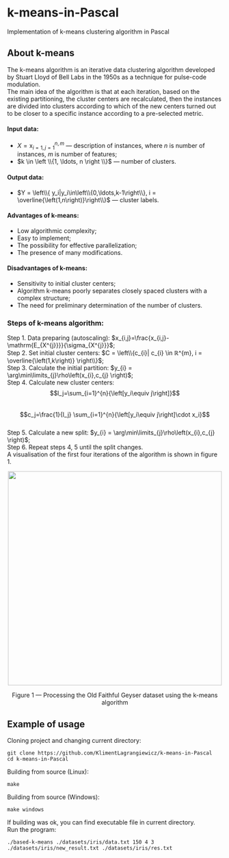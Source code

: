 # k-means-in-Pascal
Implementation of k-means clustering algorithm in Pascal


## About k-means
The k-means algorithm is an iterative data clustering algorithm developed by Stuart Lloyd of Bell Labs in the 1950s as a technique for pulse-code modulation.  
The main idea of the algorithm is that at each iteration, based on the existing partitioning, the cluster centers are recalculated, then the instances are divided into clusters according to which of the new centers turned out to be closer to a specific instance according to a pre-selected metric.  
#### Input data:
  +  $X=\mathrm{x}_{i=1,j=1}^{n,m}$ — description of instances, where *n* is number of instances, *m* is number of features;  
  +  $k \in \left \\{1, \ldots, n \right \\}$ — number of clusters.  
#### Output data:
  +  $Y = \left\\{ y_i|y_i\in\left\\{0,\ldots,k-1\right\\}, i = \overline{\left(1,n\right)}\right\\}$ — cluster labels.  
#### Advantages of k-means:
  +  Low algorithmic complexity;  
  +  Easy to implement;  
  +  The possibility for effective parallelization;  
  +  The presence of many modifications.  
#### Disadvantages of k-means:
  +  Sensitivity to initial cluster centers;  
  +  Algorithm k-means poorly separates closely spaced clusters with a complex structure;  
  +  The need for preliminary determination of the number of clusters.  
### Steps of k-means algorithm:
Step 1. Data preparing (autoscaling): $x_{i,j}=\frac{x_{i,j}-\mathrm{E_{X^{j}}}}{\sigma_{X^{j}}}$;  
Step 2. Set initial cluster centers: $C = \left\\{c_{i}| c_{i} \in ℝ^{m}, i = \overline{\left(1,k\right)} \right\\}$;  
Step 3. Calculate the initial partition: $y_{i} = \arg\min\limits_{j}\rho\left(x_{i},c_{j} \right)$;  
Step 4. Calculate new cluster centers:  
$$l_j=\sum_{i=1}^{n}{\left[y_i\equiv j\right]}$$  
$$c_j=\frac{1}{l_j} \sum_{i=1}^{n}{\left[y_i\equiv j\right]\cdot x_i}$$  
Step 5. Calculate a new split: $y_{i} = \arg\min\limits_{j}\rho\left(x_{i},c_{j} \right)$;  
Step 6. Repeat steps 4, 5 until the split changes.  
A visualisation of the first four iterations of the algorithm is shown in figure 1.  
<p align="center"> <img width="500" height="500" src="https://github.com/KlimentLagrangiewicz/k-means-in-C/assets/81409101/c91edbf3-5c59-4a41-b6d9-e3f57f0c6516"> </p>  
<p align="center">Figure 1 — Processing the Old Faithful Geyser dataset using the k-means algorithm</p>  

## Example of usage
Cloning project and changing current directory:
```
git clone https://github.com/KlimentLagrangiewicz/k-means-in-Pascal
cd k-means-in-Pascal
```
Building from source (Linux):
```
make
```
Building from source (Windows):
```
make windows
```
If building was ok, you can find executable file in current directory.  
Run the program:
```
./based-k-means ./datasets/iris/data.txt 150 4 3 ./datasets/iris/new_result.txt ./datasets/iris/res.txt
```